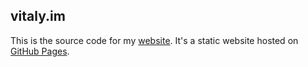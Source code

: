 ## vitaly.im

This is the source code for my [website](http://vitaly.im). It's a static website hosted on [GitHub Pages](https://pages.github.com/).
